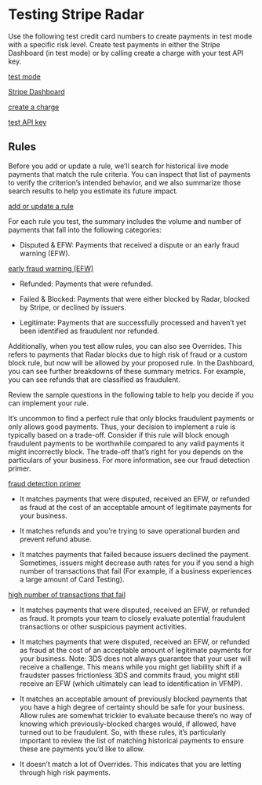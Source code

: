 # Testing Stripe Radar

Use the following test credit card numbers to create payments in test mode with a specific risk level. Create test payments in either the Stripe Dashboard (in test mode) or by calling create a charge with your test API key.

[test mode](/keys#test-live-modes)

[Stripe Dashboard](https://dashboard.stripe.com/test/payments)

[create a charge](/api#create_charge)

[test API key](/keys)

## Rules

Before you add or update a rule, we’ll search for historical live mode payments that match the rule criteria. You can inspect that list of payments to verify the criterion’s intended behavior, and we also summarize those search results to help you estimate its future impact.

[add or update a rule](/radar/rules)

For each rule you test, the summary includes the volume and number of payments that fall into the following categories:

- Disputed & EFW: Payments that received a dispute or an early fraud warning (EFW).

[early fraud warning (EFW)](/disputes/how-disputes-work#early-fraud-warnings)

- Refunded: Payments that were refunded.

- Failed & Blocked: Payments that were either blocked by Radar, blocked by Stripe, or declined by issuers.

- Legitimate: Payments that are successfully processed and haven’t yet been identified as fraudulent nor refunded.

Additionally, when you test allow rules, you can also see Overrides. This refers to payments that Radar blocks due to high risk of fraud or a custom block rule, but now will be allowed by your proposed rule. In the Dashboard, you can see further breakdowns of these summary metrics. For example, you can see refunds that are classified as fraudulent.

Review the sample questions in the following table to help you decide if you can implement your rule.

It’s uncommon to find a perfect rule that only blocks fraudulent payments or only allows good payments. Thus, your decision to implement a rule is typically based on a trade-off. Consider if this rule will block enough fraudulent payments to be worthwhile compared to any valid payments it might incorrectly block. The trade-off that’s right for you depends on the particulars of your business. For more information, see our fraud detection primer.

[fraud detection primer](https://stripe.com/radar/guide#fraud-prevention-performance)

- It matches payments that were disputed, received an EFW, or refunded as fraud at the cost of an acceptable amount of legitimate payments for your business.

- It matches refunds and you’re trying to save operational burden and prevent refund abuse.

- It matches payments that failed because issuers declined the payment. Sometimes, issuers might decrease auth rates for you if you send a high number of transactions that fail (For example, if a business experiences a large amount of Card Testing).

[high number of transactions that fail](/disputes/prevention/card-testing#consequences)

- It matches payments that were disputed, received an EFW, or refunded as fraud. It prompts your team to closely evaluate potential fraudulent transactions or other suspicious payment activities.

- It matches payments that were disputed, received an EFW, or refunded as fraud at the cost of an acceptable amount of legitimate payments for your business. Note: 3DS does not always guarantee that your user will receive a challenge. This means while you might get liability shift if a fraudster passes frictionless 3DS and commits fraud, you might still receive an EFW (which ultimately can lead to identification in VFMP).

- It matches an acceptable amount of previously blocked payments that you have a high degree of certainty should be safe for your business. Allow rules are somewhat trickier to evaluate because there’s no way of knowing which previously-blocked charges would, if allowed, have turned out to be fraudulent. So, with these rules, it’s particularly important to review the list of matching historical payments to ensure these are payments you’d like to allow.

- It doesn’t match a lot of Overrides. This indicates that you are letting through high risk payments.
